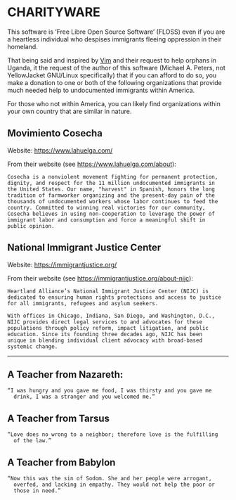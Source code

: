 CHARITYWARE
===========

This software is ‘Free Libre Open Source Software’ (FLOSS) even
if you are a heartless individual who despises immigrants fleeing
oppression in their homeland.

That being said and inspired by [Vim](https://www.vim.org/) and their
request to help orphans in Uganda, it the request of the author of this
software (Michael A. Peters, not YellowJacket GNU/Linux specifically)
that if you can afford to do so, you make a donation to one or both of
the following organizations that provide much needed help to undocumented
immigrants within America.

For those who not within America, you can likely find organizations
within your own country that are similar in nature.

Movimiento Cosecha
------------------

Website: https://www.lahuelga.com/

From their website (see https://www.lahuelga.com/about):

    Cosecha is a nonviolent movement fighting for permanent protection,
    dignity, and respect for the 11 million undocumented immigrants in
    the United States. Our name, "harvest" in Spanish, honors the long
    tradition of farmworker organizing and the present-day pain of the
    thousands of undocumented workers whose labor continues to feed the
    country. Committed to winning real victories for our community,
    Cosecha believes in using non-cooperation to leverage the power of
    immigrant labor and consumption and force a meaningful shift in
    public opinion.

National Immigrant Justice Center
---------------------------------

Website: https://immigrantjustice.org/

From their website (see https://immigrantjustice.org/about-nijc):

    Heartland Alliance’s National Immigrant Justice Center (NIJC) is
    dedicated to ensuring human rights protections and access to justice
    for all immigrants, refugees and asylum seekers.

    With offices in Chicago, Indiana, San Diego, and Washington, D.C.,
    NIJC provides direct legal services to and advocates for these
    populations through policy reform, impact litigation, and public
    education. Since its founding three decades ago, NIJC has been
    unique in blending individual client advocacy with broad-based
    systemic change.


************************************************************************


A Teacher from Nazareth:
------------------------

    “I was hungry and you gave me food, I was thirsty and you gave me
      drink, I was a stranger and you welcomed me.”


A Teacher from Tarsus
---------------------

    “Love does no wrong to a neighbor; therefore love is the fulfilling
      of the law.”


A Teacher from Babylon
----------------------

    “Now this was the sin of Sodom. She and her people were arrogant,
      overfed, and lacking in empathy. They would not help the poor or
      those in need.”
